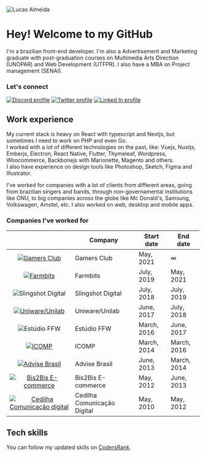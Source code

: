 ![Lucas Almeida](http://lucasalmeida.cc/logo1.png "Lucas Almeida")  

# Hey! Welcome to my GitHub

I'm a brazilian front-end developer. I'm also a Advertisement and Marketing graduate with post-graduation courses on Multimedia Arts Direction (UNOPAR) and Web Development (UTFPR). I also have a MBA on Project management (SENAI).  

### Let's connect

[![Discord profile](https://img.shields.io/static/v1?style=flat-square&logo=discord&label=Discord&color=5865F2&message=@Perdido%234880)](https://discordapp.com/users/423860463722299394)
[![Twitter profile](https://img.shields.io/static/v1?style=flat-square&logo=twitter&label=Twitter&color=1DA1F2&message=@LucasPerdidao)](https://twitter.com/lucasperdidao)
[![Linked In profile](https://img.shields.io/static/v1?style=flat-square&logo=linkedin&label=Linked%20In&color=0077B5&message=@lucasecalmeida)](https://linkedin.com/in/lucasecalmeida)

## Work experience

My current stack is heavy on React with typescript and Nextjs, but sometimes I need to work on PHP and even Go.  
I worked with a lot of different technologies on the past, like: Vuejs, Nuxtjs, Emberjs, Electron, React Native, Flutter, Thymeleaf, Wordpress, Woocommerce, Backbonejs with Marionette, Magento and others.  
I also have experience on design tools like Photoshop, Sketch, Figma and Illustrator.  
  
I've worked for companies with a lot of clients from different areas, going from brazilian singers and bands, through non-governamental institutions like ONU, to big companies across the globe like Mc Donald's, Samsung, Volkswagen, Amstel, etc. I also worked on web, desktop and mobile apps.  

### Companies I've worked for

|                                                                                           | Company                     | Start date     | End date      |
|:-----------------------------------------------------------------------------------------:|-----------------------------|----------------|---------------|
| [![Gamers Club](https://i.imgur.com/9Pl2uyg.png)](https://gamersclub.com.br)              | Gamers Club                 | May, 2021      | ∞             |
| [![Farmbits](https://i.imgur.com/DCWo5qK.png)](https://conecta.belagricola.com.br)        | Farmbits                    | July, 2019     | May, 2021     |
| ![Slingshot Digital](https://i.imgur.com/wEDuyMS.png)                                     | Slingshot Digital           | July, 2018     | July, 2019    |
| [![Uniware/Unilab](https://i.imgur.com/txldpb4.png)](https://unilab.com.br)               | Uniware/Unilab              | June, 2017     | July, 2018    |
| ![Estúdio FFW](https://i.imgur.com/mYEtb8j.png)                                           | Estúdio FFW                 | March, 2016    | June, 2017    |
| [![ICOMP](https://i.imgur.com/fe9GDlh.png)](https://icomp.com.br)                         | ICOMP                       | March, 2014    | March, 2016   |
| [![Advise Brasil](https://i.imgur.com/7PCNvps.png)](https://advise.com.br)                | Advise Brasil               | June, 2013     | March, 2014   |
| [![Bis2Bis E-commerce](https://i.imgur.com/336odbP.png)](https://bis2bis.com.br)          | Bis2Bis E-commerce          | May, 2012      | June, 2013    |
| [![Cedilha Comunicação digital](https://i.imgur.com/oOC4fIm.png)](https://cedilha.com.br) | Cedilha Comunicação Digital | May, 2010      | May, 2012     |

## Tech skills

You can follow my updated skills on [CodersRank](https://profile.codersrank.io/user/perdidao).
